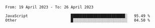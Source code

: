 <!--START_SECTION:waka-->

```text
From: 19 April 2023 - To: 26 April 2023

JavaScript                   ████████████████████████░   95.49 %
Other                        █░░░░░░░░░░░░░░░░░░░░░░░░   04.50 %
```

<!--END_SECTION:waka-->
